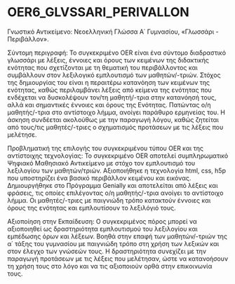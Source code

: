 # OER6_GLVSSARI_PERIVALLON
 
Γνωστικό Αντικείμενο: Νεοελληνική Γλώσσα Α΄ Γυμνασίου, «Γλωσσάρι - Περιβάλλον».

Σύντομη περιγραφή: Το συγκεκριμένο OER είναι ένα σύντομο διαδραστικό γλωσσάρι με λέξεις, έννοιες και όρους των κειμένων της διδακτικής ενότητας που σχετίζονται με τη θεματική του περιβάλλοντος και συμβάλλουν στον λεξιλογικό εμπλουτισμό των μαθητών/-τριών. Στόχος της δημιουργίας του είναι η περαιτέρω κατανόηση των κειμένων της ενότητας, καθώς περιλαμβάνει λέξεις από κείμενα της ενότητας που ενδέχεται να δυσκολέψουν τον/τη μαθητή/-τρια στην κατανόησή τους, αλλά και σημαντικές έννοιες και όρους της Ενότητας. Πατώντας ο/η μαθητής/-τρια στο αντίστοιχο λήμμα, ανοίγει παράθυρο ερμηνείας του. Η άσκηση συνδέεται ακολούθως με την παραγωγή λόγου, καθώς ζητείται από τους/τις μαθητές/-τριες ο σχηματισμός προτάσεων με τις λέξεις που μελέτησε.

Προβληματική της επιλογής του συγκεκριμένου τύπου OER και της αντίστοιχης τεχνολογίας: Το συγκεκριμένο OER αποτελεί συμπληρωματικό Ψηφιακό Μαθησιακό Αντικείμενο με στόχο τον εμπλουτισμό του λεξιλογίου των μαθητών/τριών. Αξιοποιήθηκε η τεχνολογία html, css, h5p που υποστηρίζει ένα βασικό περιβάλλον κειμένου και εικόνας. Δημιουργήθηκε στο Πρόγραμμα Genially και αποτελείται από λέξεις και φράσεις, τις οποίες επιλέγοντας ο/η μαθητής/-τρια ανοίγει το αντίστοιχο λήμμα. Οι μαθητές/-τριες με παιγνιώδη τρόπο κατακτούν έννοιες και όρους της ενότητας και εμπλουτίσουν το λεξιλόγιό τους.

 Αξιοποίηση στην Εκπαίδευση: Ο συγκεκριμένος πόρος μπορεί να αξιοποιηθεί ως δραστηριότητα εμπλουτισμού του λεξιλογίου και εμπέδωσης όρων και λέξεων. Βοηθά στην επαφή των μαθητών/-τριών της α΄ τάξης του γυμνασίου με παιγνιώδη τρόπο στη χρήση των λεξικών και στον έλεγχο των γνώσεών τους. Η δραστηριότητα συνεχίζει με την παραγωγή προτάσεων με τις λέξεις που μελέτησαν, ώστε να κατανοήσουν τη χρήση τους στο λόγο και να τις αξιοποιούν ορθά στην επικοινωνία τους.
